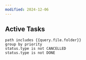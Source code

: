 ```yaml
---
modified: 2024-12-06
---
```


## Active Tasks
```tasks
path includes {{query.file.folder}}
group by priority
status.type is not CANCELLED
status.type is not DONE
```
